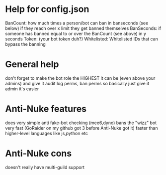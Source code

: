 # Help for config.json
BanCount: how much times a person/bot can ban in banseconds (see below) if they reach over x limit they get banned themselves
BanSeconds: if someone has banned equal to or over the BanCount (see above) in y seconds
Token: (your bot token duh?)
Whitelisted: Whitelisted IDs that can bypass the banning

# General help

don't forget to make the bot role the HIGHEST it can be (even above your admins) and give it audit log perms, ban perms
so basically just give it admin it's easier

# Anti-Nuke features

does very simple anti fake-bot checking (mee6,dyno)
bans the "wizz" bot very fast (GoRaider on my github got 3 before Anti-Nuke got it)
faster than higher-level languages like js,python etc

# Anti-Nuke cons
doesn't really have multi-guild support
